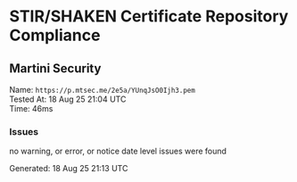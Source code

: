 # STIR/SHAKEN Certificate Repository Compliance

## Martini Security

Name: `https://p.mtsec.me/2e5a/YUnqJsO0Ijh3.pem`\
Tested At: 18 Aug 25 21:04 UTC\
Time: 46ms

### Issues

no warning, or error, or notice date level issues were found

Generated: 18 Aug 25 21:13 UTC